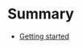 # Summary
<!-- https://github.com/GitbookIO/gitbook/blob/master/docs/pages.md -->
* [Getting started](getting-started.md)
